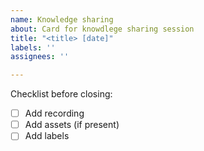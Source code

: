 ```yaml
---
name: Knowledge sharing
about: Card for knowdlege sharing session
title: "<title> [date]"
labels: ''
assignees: ''

---
```


Checklist before closing:
- [ ] Add recording
- [ ] Add assets (if present)
- [ ] Add labels
